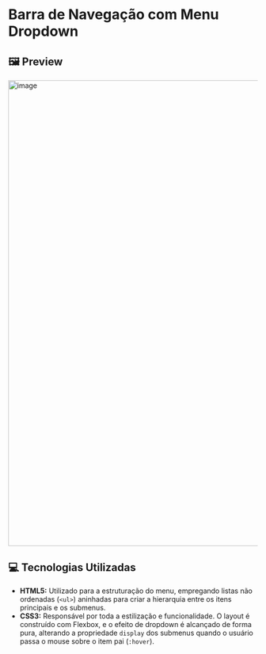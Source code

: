 # Barra de Navegação com Menu Dropdown

## 🖼️ Preview

<img width="1919" height="941" alt="image" src="https://github.com/user-attachments/assets/77ece673-3746-4d0a-977b-831019574bee" />

## 💻 Tecnologias Utilizadas

* **HTML5:** Utilizado para a estruturação do menu, empregando listas não ordenadas (`<ul>`) aninhadas para criar a hierarquia entre os itens principais e os submenus.
* **CSS3:** Responsável por toda a estilização e funcionalidade. O layout é construído com Flexbox, e o efeito de dropdown é alcançado de forma pura, alterando a propriedade `display` dos submenus quando o usuário passa o mouse sobre o item pai (`:hover`).
